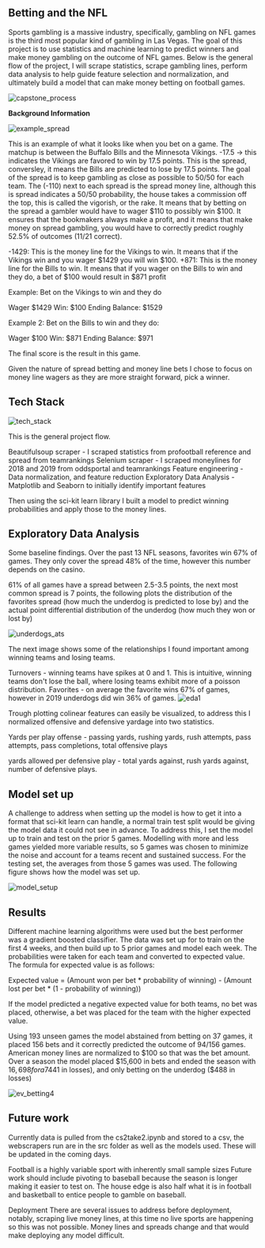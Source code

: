 ## Betting and the NFL

Sports gambling is a massive industry, specifically, gambling on NFL games is the third most popular kind of gambling in Las Vegas. The goal of this project is to use statistics and machine learning to predict winners and make money gambling on the outcome of NFL games. Below is the general flow of the project, I will scrape statistics, scrape gambling lines, perform data analysis to help guide feature selection and normalization, and ultimately build a model that can make money betting on football games.

![capstone_process](https://github.com/rwlink3z8/rlcs2/blob/master/img/capstone_process.png)

**Background Information**

![example_spread](https://github.com/rwlink3z8/rlcs2/blob/master/img/example_spread.png)

This is an example of what it looks like when you bet on a game.
The matchup is between the Buffalo Bills and the Minnesota Vikings.
  -17.5 -> this indicates the Vikings are favored to win by 17.5 points. This is the spread, conversley, it means the Bills are predicted to lose by 17.5 points. The goal of the spread is to keep gambling as close as possible to 50/50 for each team. The (-110) next to each spread is the spread money line, although this is spread indicates a 50/50 probability, the house takes a commission off the top, this is called the vigorish, or the rake. It means that by betting on the spread a gambler would have to wager $110 to possibly win $100. It ensures that the bookmakers always make a profit, and it means that make money on spread gambling, you would have to correctly predict roughly 52.5% of outcomes (11/21 correct).
  
-1429: This is the money line for the Vikings to win. It means that if the Vikings win and you wager $1429 you will win $100.
+871: This is the money line for the Bills to win. It means that if you wager on the Bills to win and they do, a bet of $100 would result in $871 profit

Example: Bet on the Vikings to win and they do

Wager $1429
Win: $100
Ending Balance: $1529

Example 2: Bet on the Bills to win and they do:

Wager $100
Win: $871
Ending Balance: $971

The final score is the result in this game.

Given the nature of spread betting and money line bets I chose to focus on money line wagers as they are more straight forward, pick a winner. 

## Tech Stack

![tech_stack](https://github.com/rwlink3z8/rlcs2/blob/master/img/tech_stack.png)

This is the general project flow. 

Beautifulsoup scraper - I scraped statistics from profootball reference and spread from teamrankings
Selenium scraper - I scraped moneylines for 2018 and 2019 from oddsportal and teamrankings
Feature engineering - Data normalization, and feature reduction
Exploratory Data Analysis - Matplotlib and Seaborn to initially identify important features

Then using the sci-kit learn library I built a model to predict winning probabilities and apply those to the money lines.

## Exploratory Data Analysis


Some baseline findings. Over the past 13 NFL seasons, favorites win 67% of games. They only cover the spread 48% of the time, however this number depends on the casino. 

61% of all games have a spread between 2.5-3.5 points, the next most common spread is 7 points, the following plots the distribution of the favorites spread (how much the underdog is predicted to lose by) and the actual point differential distribution of the underdog (how much they won or lost by)

![underdogs_ats](https://github.com/rwlink3z8/rlcs2/blob/master/img/underdogs_ats.png)

The next image shows some of the relationships I found important among winning teams and losing teams.

Turnovers - winning teams have spikes at 0 and 1. This is intuitive, winning teams don't lose the ball, where losing teams exhibit more of a poisson distribution. 
Favorites - on average the favorite wins 67% of games, however in 2019 underdogs did win 36% of games.
![eda1](https://github.com/rwlink3z8/rlcs2/blob/master/img/eda1.png)

Trough plotting colinear features can easily be visualized, to address this I normalized offensive and defensive yardage into two statistics.

Yards per play offense - passing yards, rushing yards, rush attempts, pass attempts, pass completions, total offensive plays

yards allowed per defensive play - total yards against, rush yards against, number of defensive plays.

## Model set up

A challenge to address when setting up the model is how to get it into a format that sci-kit learn can handle, a normal train test split would be giving the model data it could not see in advance. To address this, I set the model up to train and test on the prior 5 games. Modelling with more and less games yielded more variable results, so 5 games was chosen to minimize the noise and account for a teams recent and sustained success. For the testing set, the averages from those 5 games was used. The following figure shows how the model was set up.

![model_setup](https://github.com/rwlink3z8/rlcs2/blob/master/img/model_setup.png)

## Results

Different machine learning algorithms were used but the best performer was a gradient boosted classifier. The data was set up for to train on the first 4 weeks, and then build up to 5 prior games and model each week. The probabilities were taken for each team and converted to expected value. The formula for expected value is as follows:

Expected value = (Amount won per bet * probability of winning) - (Amount lost per bet * (1 - probability of winning))

If the model predicted a negative expected value for both teams, no bet was placed, otherwise, a bet was placed for the team with the higher expected value. 

Using 193 unseen games the model abstained from betting on 37 games, it placed 156 bets and it correctly predicted the outcome of 94/156 games. American money lines are normalized to $100 so that was the bet amount. Over a season the model placed $15,600 in bets and ended the season with $16,698 for a 7% ROI. The results are plotted as well as two controls over the same time period: only betting on the favorite ($441 in losses), and only betting on the underdog ($488 in losses)

![ev_betting4](https://github.com/rwlink3z8/rlcs2/blob/master/img/ev_betting4.png)

## Future work

Currently data is pulled from the cs2take2.ipynb and stored to a csv, the webscrapers run are in the src folder as well as the models used. These will be updated in the coming days.

Football is a highly variable sport with inherently small sample sizes
Future work should include pivoting to baseball because the season is longer making it easier to test on. The house edge is also half what it is in football and basketball to entice people to gamble on baseball. 



Deployment
There are several issues to address before deployment, notably, scraping live money lines, at this time no live sports are happening so this was not possible. Money lines and spreads change and that would make deploying any model difficult.









